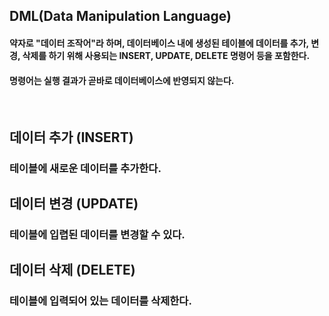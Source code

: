 ## DML(Data Manipulation Language)

#### 약자로 "데이터 조작어"라 하며, 데이터베이스 내에 생성된 테이블에 데이터를 추가, 변경, 삭제를 하기 위해 사용되는 INSERT, UPDATE, DELETE 명령어 등을 포함한다.
#### 명령어는 실행 결과가 곧바로 데이터베이스에 반영되지 않는다.

<br/>

## 데이터 추가 (INSERT)
### 테이블에 새로운 데이터를 추가한다.

## 데이터 변경 (UPDATE)
### 테이블에 입렵된 데이터를 변경할 수 있다.

## 데이터 삭제 (DELETE)
### 테이블에 입력되어 있는 데이터를 삭제한다.

